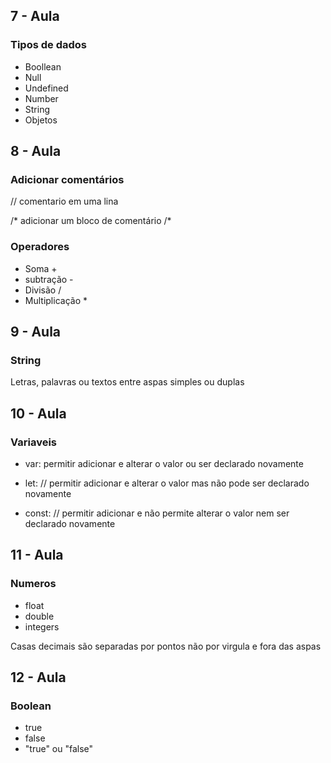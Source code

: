 <h2>7 - Aula</h2>

<h3> Tipos de dados </h3>

- Boollean
- Null
- Undefined
- Number
- String
- Objetos

<h2>8 - Aula</h2>

<h3> Adicionar comentários  </h3>

// comentario em uma lina

/\*
adicionar um bloco de comentário
/\*

<h3>Operadores</h3>

- Soma +
- subtração -
- Divisão /
- Multiplicação \*

<h2>9 - Aula</h2>

<h3>String</h3>

Letras, palavras ou textos entre aspas simples ou duplas

<h2>10 - Aula</h2>

<h3>Variaveis</h3>

- var:
  permitir adicionar e alterar o valor ou ser declarado novamente

- let:
  // permitir adicionar e alterar o valor mas não pode ser declarado novamente

- const:
  // permitir adicionar e não permite alterar o valor nem ser declarado novamente

<h2>11 - Aula</h2>

<h3>Numeros</h3>

- float
- double
- integers

Casas decimais são separadas por pontos não por virgula e fora das aspas

<h2>12 - Aula</h2>

<h3>Boolean</h3>

- true
- false
- "true" ou "false"
